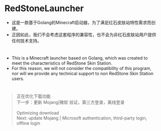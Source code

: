 # RedStoneLauncher
* 这是一款基于Golang的Minecraft启动器，为了满足红石皮肤站特性需求而创建。
* 正因如此，我们不会考虑这套程序的兼容性，也不会为非红石皮肤站用户提供任何技术支持。
#
* This is a Minecraft launcher based on Golang, which was created to meet the characteristics of RedStone Skin Station.
* For this reason, we will not consider the compatibility of this program, nor will we provide any technical support to non RedStone Skin Station users.
#
> 正在优化下载功能\
> 下一步：更新 Mojang|微软 验证，第三方登录，离线登录\
>\
> Optimizing download\
> Next: update Mojang | Microsoft authentication, third-party login, offline login
